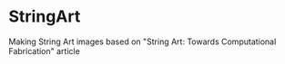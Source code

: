 # StringArt
Making String Art images based on "String Art: Towards Computational Fabrication" article
